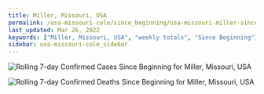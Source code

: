```yaml
---
title: Miller, Missouri, USA
permalink: /usa-missouri-cole/since_beginning/usa-missouri-miller-since_beginning.html
last_updated: Mar 26, 2022
keywords: ["Miller, Missouri, USA", "weekly totals", "Since Beginning"]
sidebar: usa-missouri-cole_sidebar
---
```


![Rolling 7-day Confirmed Cases Since Beginning for Miller, Missouri, USA](/covid_tracker/images/graphs/usa-missouri-miller-rolling_7_days_confirmed-since_beginning_graph.png)

![Rolling 7-day Confirmed Deaths Since Beginning for Miller, Missouri, USA](/covid_tracker/images/graphs/usa-missouri-miller-rolling_7_days_deaths-since_beginning_graph.png)

